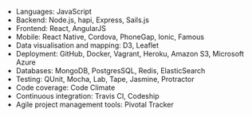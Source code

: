 + Languages: JavaScript
+ Backend: Node.js, hapi, Express, Sails.js
+ Frontend: React, AngularJS
+ Mobile: React Native, Cordova, PhoneGap, Ionic, Famous
+ Data visualisation and mapping: D3, Leaflet
+ Deployment: GitHub, Docker, Vagrant, Heroku, Amazon S3, Microsoft Azure
+ Databases: MongoDB, PostgresSQL, Redis, ElasticSearch
+ Testing: QUnit, Mocha, Lab, Tape, Jasmine, Protractor
+ Code coverage: Code Climate
+ Continuous integration: Travis CI, Codeship
+ Agile project management tools: Pivotal Tracker
